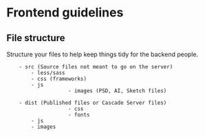 # Frontend guidelines

## File structure

Structure your files to help keep things tidy for the backend people.
		
		- src (Source files not meant to go on the server)
			- less/sass
			- css (frameworks)
			- js 
                        - images (PSD, AI, Sketch files)
		
		- dist (Published files or Cascade Server files)
                        - css
                        - fonts 
			- js 
			- images 